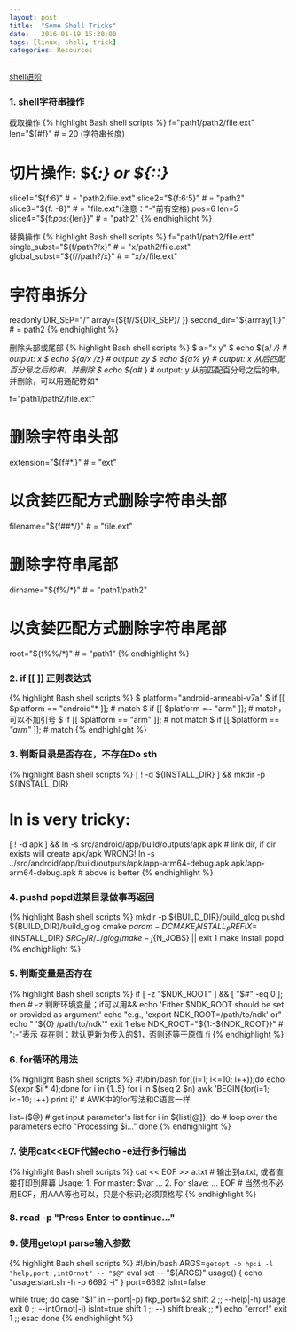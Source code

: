 ```yaml
---
layout: post
title:  "Some Shell Tricks"
date:   2016-01-19 15:30:00
tags: [linux, shell, trick]
categories: Resources
---
```


[shell进阶](http://www.361way.com/bash-15minutes-advanced/3248.html)

### 1. shell字符串操作
截取操作
{% highlight Bash shell scripts %}
f="path1/path2/file.ext"
len="${#f}" # = 20 (字符串长度)
# 切片操作: ${<var>:<start>} or ${<var>:<start>:<length>}
slice1="${f:6}" # = "path2/file.ext"
slice2="${f:6:5}" # = "path2"
slice3="${f: -8}" # = "file.ext"(注意："-"前有空格)
pos=6
len=5
slice4="${f:${pos}:${len}}" # = "path2" 
{% endhighlight %}

替换操作
{% highlight Bash shell scripts %}
f="path1/path2/file.ext"
single_subst="${f/path?/x}"   # = "x/path2/file.ext"
global_subst="${f//path?/x}"  # = "x/x/file.ext"
# 字符串拆分
readonly DIR_SEP="/"
array=(${f//${DIR_SEP}/ })
second_dir="${arrray[1]}"     # = path2 
{% endhighlight %}

删除头部或尾部
{% highlight Bash shell scripts %}
$ a="x y"
$ echo ${a/ */}  # output: x
$ echo ${a/x /z} # output: zy
$ echo ${a% y}  # output: x 从后匹配百分号之后的串，并删除
$ echo ${a#* }  # output: y 从前匹配百分号之后的串，并删除，可以用通配符如*

f="path1/path2/file.ext"
# 删除字符串头部
extension="${f#*.}"  # = "ext"
# 以贪婪匹配方式删除字符串头部
filename="${f##*/}"  # = "file.ext"
# 删除字符串尾部
dirname="${f%/*}"    # = "path1/path2"
# 以贪婪匹配方式删除字符串尾部
root="${f%%/*}"      # = "path1"
{% endhighlight %}

### 2. if [[ ]] 正则表达式
{% highlight Bash shell scripts %}
$ platform="android-armeabi-v7a"
$ if [[ $platform == "android"* ]];  # match
$ if [[ $platform =~ "arm" ]];  # match，可以不加引号
$ if [[ $platform == "arm" ]];  # not match
$ if [[ $platform == *"arm"* ]];  # match
{% endhighlight %}

### 3. 判断目录是否存在，不存在Do sth
{% highlight Bash shell scripts %}
[ ! -d ${INSTALL_DIR} ] && mkdir -p ${INSTALL_DIR}
# ln is very tricky:
[ ! -d apk ] && ln -s src/android/app/build/outputs/apk apk  # link dir, if dir exists will create apk/apk WRONG!
ln -s ../src/android/app/build/outputs/apk/app-arm64-debug.apk apk/app-arm64-debug.apk  # above is better
{% endhighlight %}

### 4. pushd popd进某目录做事再返回
{% highlight Bash shell scripts %}
mkdir -p ${BUILD_DIR}/build_glog
pushd ${BUILD_DIR}/build_glog
cmake $param -DCMAKE_INSTALL_PREFIX=${INSTALL_DIR} ${SRC_DIR}/../glog/
make -j${N_JOBS} || exit 1
make install
popd
{% endhighlight %}

### 5. 判断变量是否存在
{% highlight Bash shell scripts %}
if [ -z "$NDK_ROOT" ] && [ "$#" -eq 0 ]; then  # -z 判断环境变量；if可以用&&
    echo 'Either $NDK_ROOT should be set or provided as argument'
    echo "e.g., 'export NDK_ROOT=/path/to/ndk' or"
    echo "      '${0} /path/to/ndk'"
    exit 1
else
    NDK_ROOT="${1:-${NDK_ROOT}}"  # ":-"表示 存在则：默认更新为传入的$1，否则还等于原值
fi
{% endhighlight %}

### 6. for循环的用法
{% highlight Bash shell scripts %}
#!/bin/bash
for((i=1; i<=10; i++));do echo $(expr $i \* 4);done
for i in {1..5}
for i in $(seq 2 $n)
awk 'BEGIN{for(i=1; i<=10; i++) print i}'  # AWK中的for写法和C语言一样

list=($@)  # get input parameter's list
for i in ${list[@]}; do  # loop over the parameters
  echo "Processing $i..."
done
{% endhighlight %}

### 7. 使用cat<<EOF代替echo -e进行多行输出
{% highlight Bash shell scripts %}
cat << EOF >> a.txt  # 输出到a.txt, 或者直接打印到屏幕
      Usage:
      1. For master:
      	 \$var
      	 ...
      2. For slave:
         ...
EOF  # 当然也不必用EOF，用AAA等也可以，只是个标识;必须顶格写
{% endhighlight %}

### 8. read -p "Press Enter to continue..."

### 9. 使用getopt parse输入参数
{% highlight Bash shell scripts %}
#!/bin/bash
ARGS=`getopt -o hp:i -l "help,port:,intOrnot" -- "$@"`
eval set -- "${ARGS}"
usage() {
    echo "usage:start.sh -h -p 6692 -i"
}
port=6692
isInt=false

while true;
do
    case "$1" in
        --port|-p)
            fkp_port=$2
            shift 2
            ;;
        --help|-h)
            usage
            exit 0
            ;;
        --intOrnot|-i)
            isInt=true
            shift 1
            ;;
        --)
            shift
            break
            ;;
        *)
            echo "error!"
            exit 1
            ;;
    esac
done
{% endhighlight %}
